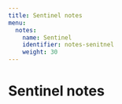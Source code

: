 ```yaml
---
title: Sentinel notes
menu:
  notes:
    name: Sentinel
    identifier: notes-senitnel
    weight: 30
---
```

# Sentinel notes